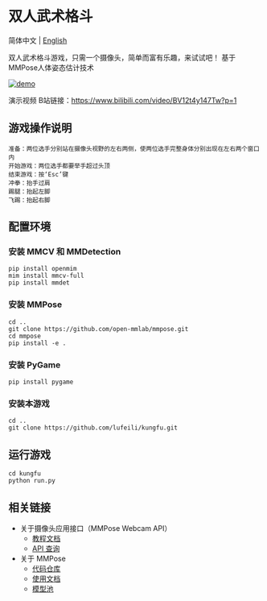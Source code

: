 # 双人武术格斗

简体中文 | [English](/README_en.md)

双人武术格斗游戏，只需一个摄像头，简单而富有乐趣，来试试吧！
基于 MMPose人体姿态估计技术

[![demo](https://user-images.githubusercontent.com/108378035/179365172-73c5c6dd-6768-4736-a06a-4ef6992b392b.jpg)](https://www.bilibili.com/video/BV12t4y147Tw?p=1)

演示视频 B站链接：https://www.bilibili.com/video/BV12t4y147Tw?p=1

## 游戏操作说明
```
准备：两位选手分别站在摄像头视野的左右两侧，使两位选手完整身体分别出现在左右两个窗口内
开始游戏：两位选手都要举手超过头顶
结束游戏：按‘Esc’键
冲拳：抬手过肩
踢腿：抬起左脚
飞踢：抬起右脚
```

## 配置环境

### 安装 MMCV 和 MMDetection

```shell
pip install openmim
mim install mmcv-full
pip install mmdet
```

### 安装 MMPose

```shell
cd ..
git clone https://github.com/open-mmlab/mmpose.git
cd mmpose
pip install -e .
```

### 安装 PyGame

```shell
pip install pygame
```

### 安装本游戏

```shell
cd ..
git clone https://github.com/lufeili/kungfu.git

```

## 运行游戏

```shell
cd kungfu
python run.py 

```

## 相关链接

- 关于摄像头应用接口（MMPose Webcam API）
  - [教程文档](https://mmpose.readthedocs.io/zh_CN/latest/tutorials/7_webcam_api.html)
  - [API 查询](https://mmpose.readthedocs.io/zh_CN/latest/api.html#mmpose-apis-webcam)
- 关于 MMPose
  - [代码仓库](https://github.com/open-mmlab/mmpose)
  - [使用文档](https://mmpose.readthedocs.io/zh_CN/latest/)
  - [模型池](https://mmpose.readthedocs.io/zh_CN/latest/modelzoo.html)

